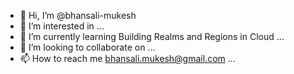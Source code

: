 - 👋 Hi, I’m @bhansali-mukesh
- 👀 I’m interested in ...
- 🌱 I’m currently learning Building Realms and Regions in Cloud ...
- 💞️ I’m looking to collaborate on ...
- 📫 How to reach me bhansali.mukesh@gmail.com ...

<!---
bhansali-mukesh/bhansali-mukesh is a ✨ special ✨ repository because its `README.md` (this file) appears on your GitHub profile.
You can click the Preview link to take a look at your changes.
--->
